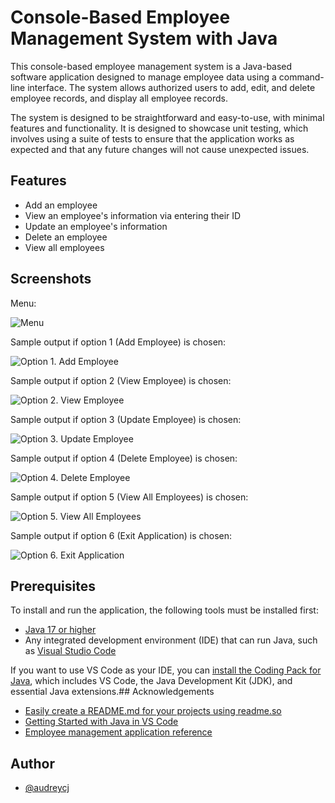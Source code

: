 # Console-Based Employee Management System with Java

This console-based employee management system is a Java-based software application designed to manage employee data using a command-line interface. The system allows authorized users to add, edit, and delete employee records, and display all employee records.

The system is designed to be straightforward and easy-to-use, with minimal features and functionality. It is designed to showcase unit testing, which involves using a suite of tests to ensure that the application works as expected and that any future changes will not cause unexpected issues.
## Features

- Add an employee
- View an employee's information via entering their ID
- Update an employee's information
- Delete an employee
- View all employees


## Screenshots

Menu:

![Menu](https://user-images.githubusercontent.com/68633976/226571946-01a3c7b6-bf65-4f3f-88a1-257fcaa5de80.png)

Sample output if option 1 (Add Employee) is chosen:

![Option 1. Add Employee](https://user-images.githubusercontent.com/68633976/226572351-a8808027-d4ad-4423-ba86-cafeca6db2a4.png)

Sample output if option 2 (View Employee) is chosen:

![Option 2. View Employee](https://user-images.githubusercontent.com/68633976/226572460-e3997772-9107-4bf1-a720-bd60a31bc60a.png)

Sample output if option 3 (Update Employee) is chosen:

![Option 3. Update Employee](https://user-images.githubusercontent.com/68633976/226572540-bed490dc-4c33-4888-8917-713551b3bb54.png)

Sample output if option 4 (Delete Employee) is chosen:

![Option 4. Delete Employee](https://user-images.githubusercontent.com/68633976/226572631-076e6190-7291-4581-a56d-b795403da95e.png)

Sample output if option 5 (View All Employees) is chosen:

![Option 5. View All Employees](https://user-images.githubusercontent.com/68633976/226572747-6259cbdc-55f8-4d51-ba6b-92f788499848.png)

Sample output if option 6 (Exit Application) is chosen:

![Option 6. Exit Application](https://user-images.githubusercontent.com/68633976/226572833-af6794ad-5238-4521-afdb-82f9f05098fb.png)


## Prerequisites

To install and run the application, the following tools must be installed first:
- [Java 17 or higher](https://www.oracle.com/java/technologies/downloads/)
- Any integrated development environment (IDE) that can run Java, such as [Visual Studio Code](https://code.visualstudio.com/Download)

If you want to use VS Code as your IDE, you can [install the Coding Pack for Java](https://code.visualstudio.com/docs/java/java-tutorial), which includes VS Code, the Java Development Kit (JDK), and essential Java extensions.## Acknowledgements

 - [Easily create a README.md for your projects using readme.so](https://readme.so/editor)
 - [Getting Started with Java in VS Code](https://code.visualstudio.com/docs/java/java-tutorial)
 - [Employee management application reference](https://github.com/sjprogramming/Employee-Management-Application)
## Author

- [@audreycj](https://github.com/audreycj)

